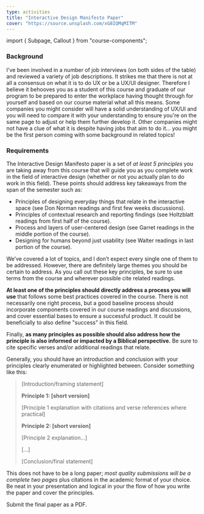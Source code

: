 ```yaml
---
type: activities
title: "Interactive Design Manifesto Paper"
cover: "https://source.unsplash.com/xG8IQMqMITM"
---
```

import { Subpage, Callout } from "course-components";

<Subpage slug="background">

### Background

I've been involved in a number of job interviews (on both sides of the table) and reviewed a variety of job descriptions. It strikes me that there is not at all a consensus on what it is to do UX or be a UX/UI designer. Therefore I believe it behooves you as a student of this course and graduate of our program to be prepared to enter the workplace having thought through for yourself and based on our course material what all this means. Some companies you might consider will have a solid understanding of UX/UI and you will need to compare it with your understanding to ensure you're on the same page to adjust or help them further develop it. Other companies might not have a clue of what it is despite having jobs that aim to do it... you might be the first person coming with some background in related topics!

</Subpage>
<Subpage slug="requirements">

### Requirements

The Interactive Design Manifesto paper is a set of *at least 5 principles* you are taking away from this course that will guide you as you complete work in the field of interactive design (whether or not you actually plan to do work in this field). These points should address key takeaways from the span of the semester such as:

- Principles of designing everyday things that relate in the interactive space (see Don Norman readings and first few weeks discussions).
- Principles of contextual research and reporting findings (see Holtzblatt readings from first half of the course).
- Process and layers of user-centered design (see Garret readings in the middle portion of the course).
- Designing for humans beyond just usability (see Walter readings in last portion of the course).

We’ve covered a lot of topics, and I don’t expect every single one of them to be addressed. However, there are definitely large themes you should be certain to address. As you call out these key principles, be sure to use terms from the course and wherever possible cite related readings.

**At least one of the principles should directly address a process you will use** that follows some best practices covered in the course. There is not necessarily one right process, but a good baseline process should incorporate components covered in our course readings and discussions, and cover essential bases to ensure a successful product. It could be beneficially to also define "success" in this field.

Finally, **as many principles as possible should also address how the principle is also informed or impacted by a Biblical perspective.** Be sure to cite specific verses and/or additional readings that relate.

Generally, you should have an introduction and conclusion with your principles clearly enumerated or highlighted between. Consider something like this:

> [Introduction/framing statement]
>
> **Principle 1: [short version]**
>
> [Principle 1 explanation with citations and verse references where practical]
>
> **Principle 2: [short version]**
>
> [Principle 2 explanation...]
>
> [...]
>
> [Conclusion/final statement]

This does not have to be a long paper; *most quality submissions will be a complete two pages* plus citations in the academic format of your choice. Be neat in your presentation and logical in your the flow of how you write the paper and cover the principles.

<Callout icon="flag-checkered" color="tertiary" lead={true}>

Submit the final paper as a PDF.

</Callout>

</Subpage>
